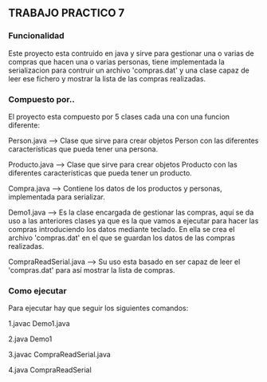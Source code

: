 ## TRABAJO PRACTICO 7

### Funcionalidad

Este proyecto esta contruido en java y sirve para gestionar una o varias de compras que hacen una o varias personas, 
tiene implementada la serializacion para contruir un archivo 'compras.dat' y una clase  capaz de leer ese fichero y mostrar la 
lista de las compras realizadas.

### Compuesto por..

El proyecto esta compuesto por 5 clases cada una con una funcion diferente:

Person.java --> Clase que sirve para crear objetos Person con las diferentes características que pueda tener una persona.

Producto.java --> Clase que sirve para crear objetos Producto con las diferentes características que pueda tener un producto.

Compra.java --> Contiene los datos de los productos y personas, implementada para serializar.

Demo1.java --> Es la clase encargada de gestionar las compras, aquí se da uso a las anteriores clases ya que es la que vamos a ejecutar para hacer las compras introduciendo
los datos mediante teclado. En ella se crea el archivo 'compras.dat' en el que se guardan los datos de las compras realizadas.

CompraReadSerial.java --> Su uso esta basado en ser capaz de leer el 'compras.dat' para así mostrar la lista de compras.



### Como ejecutar

Para ejecutar hay que seguir los siguientes comandos:

1.javac Demo1.java

2.java Demo1 

3.javac CompraReadSerial.java

4.java CompraReadSerial
